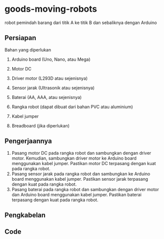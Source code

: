 # goods-moving-robots
robot pemindah barang dari titik A ke titik B dan sebaliknya dengan Arduino
## Persiapan
Bahan yang diperlukan
1. Arduino board (Uno, Nano, atau Mega)

2. Motor DC

3. Driver motor (L293D atau sejenisnya)

4. Sensor jarak (Ultrasonik atau sejenisnya)

5. Baterai (AA, AAA, atau sejenisnya)

6. Rangka robot (dapat dibuat dari bahan PVC atau aluminium)

7. Kabel jumper

8. Breadboard (jika diperlukan)
## Pengerjaannya 
1. Pasang motor DC pada rangka robot dan sambungkan dengan driver motor. Kemudian, sambungkan driver motor ke Arduino board menggunakan kabel jumper. Pastikan motor DC terpasang dengan kuat pada rangka robot.
2. Pasang sensor jarak pada rangka robot dan sambungkan ke Arduino board menggunakan kabel jumper. Pastikan sensor jarak terpasang dengan kuat pada rangka robot.
3. Pasang baterai pada rangka robot dan sambungkan dengan driver motor dan Arduino board menggunakan kabel jumper. Pastikan baterai terpasang dengan kuat pada rangka robot.

## Pengkabelan

## Code
